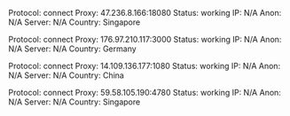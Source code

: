 Protocol: connect
Proxy: 47.236.8.166:18080
Status: working
IP: N/A
Anon: N/A
Server: N/A
Country: Singapore

Protocol: connect
Proxy: 176.97.210.117:3000
Status: working
IP: N/A
Anon: N/A
Server: N/A
Country: Germany

Protocol: connect
Proxy: 14.109.136.177:1080
Status: working
IP: N/A
Anon: N/A
Server: N/A
Country: China

Protocol: connect
Proxy: 59.58.105.190:4780
Status: working
IP: N/A
Anon: N/A
Server: N/A
Country: Singapore


